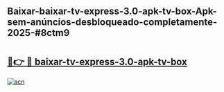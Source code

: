 ## Baixar-baixar-tv-express-3.0-apk-tv-box-Apk-sem-anúncios-desbloqueado-completamente-2025-#8ctm9

# <h2><a href="https://ainizakaria.my?title=baixar-tv-express-3.0-apk-tv-box&ref=20M">🔗👉 🔴 baixar-tv-express-3.0-apk-tv-box</a></h2>

[![acn](https://github.com/user-attachments/assets/0f9c940e-d8b0-45ae-aac7-cd30a18b3e1c)](https://ainizakaria.my?title=baixar-tv-express-3.0-apk-tv-box&ref=20M)

